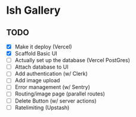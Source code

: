 # Ish Gallery

## TODO

- [x] Make it deploy (Vercel)
- [x] Scaffold Basic UI
- [ ] Actually set up the database (Vercel PostGres)
- [ ] Attach database to UI
- [ ] Add authentication (w/ Clerk)
- [ ] Add image upload
- [ ] Error management (w/ Sentry)
- [ ] Routing/image page (parallel routes)
- [ ] Delete Button (w/ server actions)
- [ ] Ratelimiting (Upstash)
